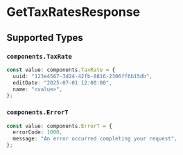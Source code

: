 # GetTaxRatesResponse


## Supported Types

### `components.TaxRate`

```typescript
const value: components.TaxRate = {
  uuid: "123e4567-3d24-42fb-8816-2306ff6b15db",
  editDate: "2025-07-01 12:00:00",
  name: "<value>",
};
```

### `components.ErrorT`

```typescript
const value: components.ErrorT = {
  errorCode: 1000,
  message: "An error occurred completing your request",
};
```

